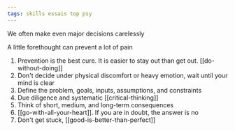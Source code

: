 ```yaml
---
tags: skills essais top psy 
---
```


We often make even major decisions carelessly

A little forethought can prevent a lot of pain  

1. Prevention is the best cure. It is easier to stay out than get out. [[do-without-doing]]
2. Don't decide under physical discomfort or heavy emotion, wait until your mind is clear
3. Define the problem, goals, inputs, assumptions, and constraints 
4. Due diligence and systematic [[critical-thinking]]
5. Think of short, medium, and long-term consequences 
6. [[go-with-all-your-heart]]. If you are in doubt, the answer is no
7. Don't get stuck, [[good-is-better-than-perfect]]

